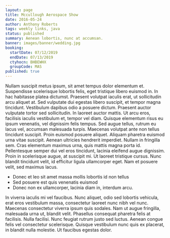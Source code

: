```yaml
---
layout: page
title: Mccullough Aerospace Show
date: 2016-05-24
author: Anthony Roberts
tags: weekly links, java
status: published
summary: Aenean lobortis, nunc at accumsan.
banner: images/banner/wedding.jpg
booking:
  startDate: 07/12/2019
  endDate: 07/13/2019
  ctyhocn: BHBEWHX
  groupCode: MAS
published: true
---
```

Nullam suscipit metus ipsum, sit amet tempus dolor elementum et. Suspendisse scelerisque lobortis felis, eget tristique libero euismod in. In hac habitasse platea dictumst. Praesent volutpat iaculis erat, ut sollicitudin arcu aliquet at. Sed vulputate dui egestas libero suscipit, et tempor magna tincidunt. Vestibulum dapibus odio a posuere dictum. Praesent auctor vulputate tortor sed sollicitudin. In laoreet auctor mattis. Ut arcu eros, facilisis iaculis vestibulum et, tempor vel diam. Quisque elementum risus eu ipsum venenatis, vel dignissim felis tempus.
Sed augue tellus, rutrum eu lacus vel, accumsan malesuada turpis. Maecenas volutpat ante non tellus tincidunt suscipit. Proin euismod posuere aliquet. Aliquam pharetra euismod urna vitae suscipit. Aenean ultricies hendrerit imperdiet. Nullam in fringilla sem. Cras elementum maximus urna, quis mattis magna porta id. Pellentesque semper dui vel eros tincidunt, lacinia eleifend augue dignissim. Proin in scelerisque augue, at suscipit mi. Ut laoreet tristique cursus. Nunc blandit tincidunt velit, id efficitur ligula ullamcorper eget. Nam et posuere velit, sed maximus lacus.

* Donec et leo sit amet massa mollis lobortis id non tellus
* Sed posuere est quis venenatis euismod
* Donec non ex ullamcorper, lacinia diam in, interdum arcu.

In viverra iaculis mi vel faucibus. Nunc aliquet, odio sed lobortis vehicula, erat eros vestibulum massa, consectetur laoreet nunc nibh vel nunc. Maecenas consectetur viverra ipsum quis sodales. Nam ut augue fringilla, malesuada urna ut, blandit velit. Phasellus consequat pharetra felis at facilisis. Nulla facilisi. Nunc feugiat rutrum justo sed luctus. Aenean congue felis vel consectetur scelerisque. Quisque vestibulum nunc quis ex placerat, in blandit nulla molestie. Ut faucibus egestas dolor.
